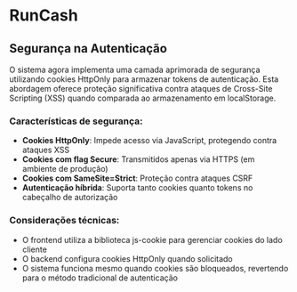 # RunCash

## Segurança na Autenticação

O sistema agora implementa uma camada aprimorada de segurança utilizando cookies HttpOnly para armazenar tokens de autenticação. Esta abordagem oferece proteção significativa contra ataques de Cross-Site Scripting (XSS) quando comparada ao armazenamento em localStorage.

### Características de segurança:

- **Cookies HttpOnly**: Impede acesso via JavaScript, protegendo contra ataques XSS
- **Cookies com flag Secure**: Transmitidos apenas via HTTPS (em ambiente de produção)
- **Cookies com SameSite=Strict**: Proteção contra ataques CSRF
- **Autenticação híbrida**: Suporta tanto cookies quanto tokens no cabeçalho de autorização

### Considerações técnicas:

- O frontend utiliza a biblioteca js-cookie para gerenciar cookies do lado cliente
- O backend configura cookies HttpOnly quando solicitado
- O sistema funciona mesmo quando cookies são bloqueados, revertendo para o método tradicional de autenticação 